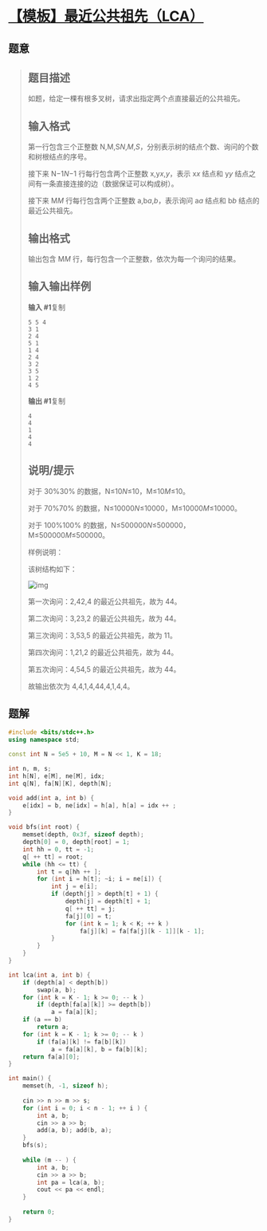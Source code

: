 #  [【模板】最近公共祖先（LCA）](https://www.luogu.com.cn/problem/P3379)

## 题意

>   ## 题目描述
>
>   如题，给定一棵有根多叉树，请求出指定两个点直接最近的公共祖先。
>
>   ## 输入格式
>
>   第一行包含三个正整数 N,M,S*N*,*M*,*S*，分别表示树的结点个数、询问的个数和树根结点的序号。
>
>   接下来 N−1*N*−1 行每行包含两个正整数 x,y*x*,*y*，表示 x*x* 结点和 y*y* 结点之间有一条直接连接的边（数据保证可以构成树）。
>
>   接下来 M*M* 行每行包含两个正整数 a,b*a*,*b*，表示询问 a*a* 结点和 b*b* 结点的最近公共祖先。
>
>   ## 输出格式
>
>   输出包含 M*M* 行，每行包含一个正整数，依次为每一个询问的结果。
>
>   ## 输入输出样例
>
>   **输入 #1**复制
>
>   ```
>   5 5 4
>   3 1
>   2 4
>   5 1
>   1 4
>   2 4
>   3 2
>   3 5
>   1 2
>   4 5
>   ```
>
>   **输出 #1**复制
>
>   ```
>   4
>   4
>   1
>   4
>   4
>   ```
>
>   ## 说明/提示
>
>   对于 30%30% 的数据，N≤10*N*≤10，M≤10*M*≤10。
>
>   对于 70%70% 的数据，N≤10000*N*≤10000，M≤10000*M*≤10000。
>
>   对于 100%100% 的数据，N≤500000*N*≤500000，M≤500000*M*≤500000。
>
>   样例说明：
>
>   该树结构如下：
>
>   ![img](https://cdn.luogu.com.cn/upload/pic/2282.png)
>
>   第一次询问：2,42,4 的最近公共祖先，故为 44。
>
>   第二次询问：3,23,2 的最近公共祖先，故为 44。
>
>   第三次询问：3,53,5 的最近公共祖先，故为 11。
>
>   第四次询问：1,21,2 的最近公共祖先，故为 44。
>
>   第五次询问：4,54,5 的最近公共祖先，故为 44。
>
>   故输出依次为 4,4,1,4,44,4,1,4,4。

## 题解



```c++
#include <bits/stdc++.h>
using namespace std;

const int N = 5e5 + 10, M = N << 1, K = 18;

int n, m, s;
int h[N], e[M], ne[M], idx;
int q[N], fa[N][K], depth[N];

void add(int a, int b) {
    e[idx] = b, ne[idx] = h[a], h[a] = idx ++ ;
}

void bfs(int root) {
    memset(depth, 0x3f, sizeof depth);
    depth[0] = 0, depth[root] = 1;
    int hh = 0, tt = -1;
    q[ ++ tt] = root;
    while (hh <= tt) {
        int t = q[hh ++ ];
        for (int i = h[t]; ~i; i = ne[i]) {
            int j = e[i];
            if (depth[j] > depth[t] + 1) {
                depth[j] = depth[t] + 1;
                q[ ++ tt] = j;
                fa[j][0] = t;
                for (int k = 1; k < K; ++ k )
                    fa[j][k] = fa[fa[j][k - 1]][k - 1];
            }
        }
    }
}

int lca(int a, int b) {
    if (depth[a] < depth[b])
        swap(a, b);
    for (int k = K - 1; k >= 0; -- k )
        if (depth[fa[a][k]] >= depth[b])
            a = fa[a][k];
    if (a == b)
        return a;
    for (int k = K - 1; k >= 0; -- k )
        if (fa[a][k] != fa[b][k])
            a = fa[a][k], b = fa[b][k];
    return fa[a][0];
}

int main() {
    memset(h, -1, sizeof h);
    
    cin >> n >> m >> s;
    for (int i = 0; i < n - 1; ++ i ) {
        int a, b;
        cin >> a >> b;
        add(a, b); add(b, a);
    }
    bfs(s);
    
    while (m -- ) {
        int a, b;
        cin >> a >> b;
        int pa = lca(a, b);
        cout << pa << endl;
    }
    
    return 0;
}
```



```python3

```


